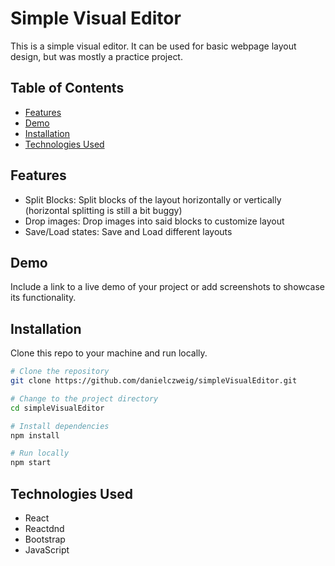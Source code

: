 # Simple Visual Editor

This is a simple visual editor. It can be used for basic webpage layout design, but was mostly a practice project.

## Table of Contents
- [Features](#features)
- [Demo](#demo)
- [Installation](#installation)
- [Technologies Used](#technologies-used)

## Features

- Split Blocks: Split blocks of the layout horizontally or vertically (horizontal splitting is still a bit buggy)
- Drop images: Drop images into said blocks to customize layout
- Save/Load states: Save and Load different layouts

## Demo

Include a link to a live demo of your project or add screenshots to showcase its functionality.

## Installation

Clone this repo to your machine and run locally.

```bash
# Clone the repository
git clone https://github.com/danielczweig/simpleVisualEditor.git

# Change to the project directory
cd simpleVisualEditor

# Install dependencies
npm install

# Run locally
npm start
```
## Technologies Used

- React
- Reactdnd
- Bootstrap
- JavaScript